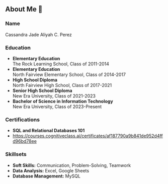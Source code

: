 
## About Me  👋

### Name
Cassandra Jade Aliyah C. Perez

### Education
- **Elementary Education**  
  The Rock Learning School, Class of 2011-2014
- **Elementary Education**  
 North Fairview Elementary School, Class of 2014-2017
- **High School Diploma**  
  North Fairview High School, Class of 2017-2021
- **Senior High School Diploma**  
  New Era University, Class of 2021-2023
- **Bachelor of Science in Information Technology**  
  New Era University, Class of 2023-Present
  
### Certifications
- **SQL and Relational Databases 101**
-  https://courses.cognitiveclass.ai/certificates/af187790a9b841de952d4ffd96bd78ee 

### Skillsets
- **Soft Skills:** Communication, Problem-Solving, Teamwork
- **Data Analysis:** Excel, Google Sheets
- **Database Management:** MySQL
